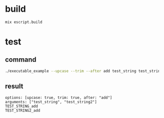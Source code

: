 # build
```zsh
mix escript.build
```

# test
## command
```zsh
./executable_example --upcase --trim --after add test_string test_string2
```

## result
```
options: [upcase: true, trim: true, after: "add"]
arguments: ["test_string", "test_string2"]
TEST_STRING_add
TEST_STRING2_add
```